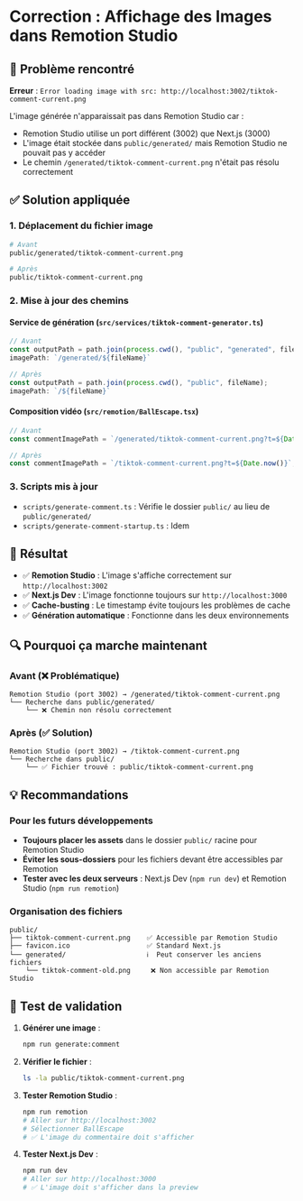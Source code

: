 # Correction : Affichage des Images dans Remotion Studio

## 🐛 Problème rencontré

**Erreur** : `Error loading image with src: http://localhost:3002/tiktok-comment-current.png`

L'image générée n'apparaissait pas dans Remotion Studio car :
- Remotion Studio utilise un port différent (3002) que Next.js (3000)
- L'image était stockée dans `public/generated/` mais Remotion Studio ne pouvait pas y accéder
- Le chemin `/generated/tiktok-comment-current.png` n'était pas résolu correctement

## ✅ Solution appliquée

### 1. **Déplacement du fichier image**
```bash
# Avant
public/generated/tiktok-comment-current.png

# Après
public/tiktok-comment-current.png
```

### 2. **Mise à jour des chemins**

#### Service de génération (`src/services/tiktok-comment-generator.ts`)
```typescript
// Avant
const outputPath = path.join(process.cwd(), "public", "generated", fileName);
imagePath: `/generated/${fileName}`

// Après
const outputPath = path.join(process.cwd(), "public", fileName);
imagePath: `/${fileName}`
```

#### Composition vidéo (`src/remotion/BallEscape.tsx`)
```typescript
// Avant
const commentImagePath = `/generated/tiktok-comment-current.png?t=${Date.now()}`;

// Après
const commentImagePath = `/tiktok-comment-current.png?t=${Date.now()}`;
```

### 3. **Scripts mis à jour**
- `scripts/generate-comment.ts` : Vérifie le dossier `public/` au lieu de `public/generated/`
- `scripts/generate-comment-startup.ts` : Idem

## 🎯 Résultat

- ✅ **Remotion Studio** : L'image s'affiche correctement sur `http://localhost:3002`
- ✅ **Next.js Dev** : L'image fonctionne toujours sur `http://localhost:3000`
- ✅ **Cache-busting** : Le timestamp évite toujours les problèmes de cache
- ✅ **Génération automatique** : Fonctionne dans les deux environnements

## 🔍 Pourquoi ça marche maintenant

### Avant (❌ Problématique)
```
Remotion Studio (port 3002) → /generated/tiktok-comment-current.png
└── Recherche dans public/generated/ 
    └── ❌ Chemin non résolu correctement
```

### Après (✅ Solution)
```
Remotion Studio (port 3002) → /tiktok-comment-current.png
└── Recherche dans public/ 
    └── ✅ Fichier trouvé : public/tiktok-comment-current.png
```

## 💡 Recommandations

### Pour les futurs développements
- **Toujours placer les assets** dans le dossier `public/` racine pour Remotion Studio
- **Éviter les sous-dossiers** pour les fichiers devant être accessibles par Remotion
- **Tester avec les deux serveurs** : Next.js Dev (`npm run dev`) et Remotion Studio (`npm run remotion`)

### Organisation des fichiers
```
public/
├── tiktok-comment-current.png    ✅ Accessible par Remotion Studio
├── favicon.ico                   ✅ Standard Next.js
└── generated/                    ℹ️  Peut conserver les anciens fichiers
    └── tiktok-comment-old.png     ❌ Non accessible par Remotion Studio
```

## 🧪 Test de validation

1. **Générer une image** :
   ```bash
   npm run generate:comment
   ```

2. **Vérifier le fichier** :
   ```bash
   ls -la public/tiktok-comment-current.png
   ```

3. **Tester Remotion Studio** :
   ```bash
   npm run remotion
   # Aller sur http://localhost:3002
   # Sélectionner BallEscape
   # ✅ L'image du commentaire doit s'afficher
   ```

4. **Tester Next.js Dev** :
   ```bash
   npm run dev
   # Aller sur http://localhost:3000
   # ✅ L'image doit s'afficher dans la preview
   ```